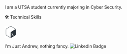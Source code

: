 I am a UTSA student currently majoring in Cyber Security.

:hammer_and_wrench: Technical Skills
<div>
  <img src="https://github.com/devicons/devicon/blob/master/icons/bash/bash-plain.svg" title="Bash" alt="bash" width="40" height="40"/>&nbsp;
</div>
<p> </p>
I'm Just Andrew, nothing fancy.
    <img src="https://img.shields.io/badge/LinkedIn-blue?style=for-the-badge&logo=linkedin&logoColor=white" alt="LinkedIn Badge"/>
</div>
